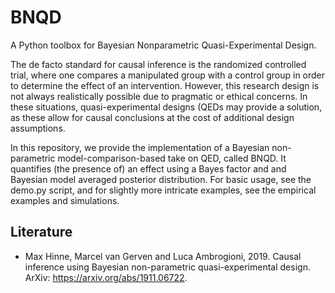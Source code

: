 # BNQD
A Python toolbox for Bayesian Nonparametric Quasi-Experimental Design. 

The de facto standard for causal inference is the randomized controlled trial, where one compares a manipulated group with a control group in order to determine the effect of an intervention. However, this research design is not always realistically possible due to pragmatic or ethical concerns. In these situations, quasi-experimental designs (QEDs may provide a solution, as these allow for causal conclusions at the cost of additional design assumptions. 

In this repository, we provide the implementation of a Bayesian non-parametric model-comparison-based take on QED, called BNQD. It quantifies (the presence of) an effect using a Bayes factor and and Bayesian model averaged posterior distribution. For basic usage, see the demo.py script, and for slightly more intricate examples, see the empirical examples and simulations.

## Literature

* Max Hinne, Marcel van Gerven and Luca Ambrogioni, 2019. Causal inference using Bayesian non-parametric quasi-experimental design. ArXiv: https://arxiv.org/abs/1911.06722.
